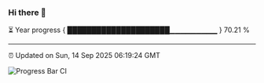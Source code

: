 ### Hi there 👋

⏳ Year progress { █████████████████████▁▁▁▁▁▁▁▁▁ } 70.21 %

---

⏰ Updated on Sun, 14 Sep 2025 06:19:24 GMT

![Progress Bar CI](https://github.com/liununu/liununu/workflows/Progress%20Bar%20CI/badge.svg)
